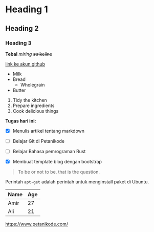 # Heading 1
## Heading 2
### Heading 3


**Tebal**
*miring*
~~strikeline~~


[link ke akun github](https://www.github.com/alimuamar11/)


* Milk
* Bread
    * Wholegrain
* Butter
1. Tidy the kitchen
2. Prepare ingredients
3. Cook delicious things


**Tugas hari ini:**
- [x] Menulis artikel tentang markdown
- [ ] Belajar Git di Petanikode
- [ ] Belajar Bahasa pemrograman Rust
- [x] Membuat template blog dengan bootstrap


> To be or not to be, that is the question.


Perintah `apt-get` adalah perintah untuk menginstall paket di Ubuntu.


| Name  | Age |
| ----- | --- |
| Amir   | 27  |
| Ali	 | 21  |

https://www.petanikode.com/



